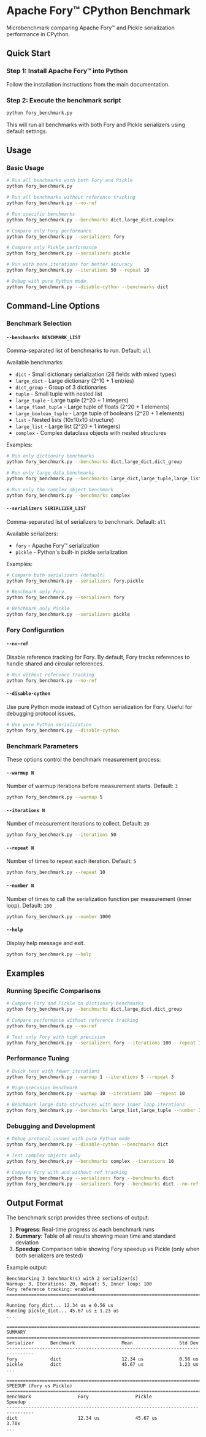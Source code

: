 # Apache Fory™ CPython Benchmark

Microbenchmark comparing Apache Fory™ and Pickle serialization performance in CPython.

## Quick Start

### Step 1: Install Apache Fory™ into Python

Follow the installation instructions from the main documentation.

### Step 2: Execute the benchmark script

```bash
python fory_benchmark.py
```

This will run all benchmarks with both Fory and Pickle serializers using default settings.

## Usage

### Basic Usage

```bash
# Run all benchmarks with both Fory and Pickle
python fory_benchmark.py

# Run all benchmarks without reference tracking
python fory_benchmark.py --no-ref

# Run specific benchmarks
python fory_benchmark.py --benchmarks dict,large_dict,complex

# Compare only Fory performance
python fory_benchmark.py --serializers fory

# Compare only Pickle performance
python fory_benchmark.py --serializers pickle

# Run with more iterations for better accuracy
python fory_benchmark.py --iterations 50 --repeat 10

# Debug with pure Python mode
python fory_benchmark.py --disable-cython --benchmarks dict
```

## Command-Line Options

### Benchmark Selection

#### `--benchmarks BENCHMARK_LIST`

Comma-separated list of benchmarks to run. Default: `all`

Available benchmarks:

- `dict` - Small dictionary serialization (28 fields with mixed types)
- `large_dict` - Large dictionary (2^10 + 1 entries)
- `dict_group` - Group of 3 dictionaries
- `tuple` - Small tuple with nested list
- `large_tuple` - Large tuple (2^20 + 1 integers)
- `large_float_tuple` - Large tuple of floats (2^20 + 1 elements)
- `large_boolean_tuple` - Large tuple of booleans (2^20 + 1 elements)
- `list` - Nested lists (10x10x10 structure)
- `large_list` - Large list (2^20 + 1 integers)
- `complex` - Complex dataclass objects with nested structures

Examples:

```bash
# Run only dictionary benchmarks
python fory_benchmark.py --benchmarks dict,large_dict,dict_group

# Run only large data benchmarks
python fory_benchmark.py --benchmarks large_dict,large_tuple,large_list

# Run only the complex object benchmark
python fory_benchmark.py --benchmarks complex
```

#### `--serializers SERIALIZER_LIST`

Comma-separated list of serializers to benchmark. Default: `all`

Available serializers:

- `fory` - Apache Fory™ serialization
- `pickle` - Python's built-in pickle serialization

Examples:

```bash
# Compare both serializers (default)
python fory_benchmark.py --serializers fory,pickle

# Benchmark only Fory
python fory_benchmark.py --serializers fory

# Benchmark only Pickle
python fory_benchmark.py --serializers pickle
```

### Fory Configuration

#### `--no-ref`

Disable reference tracking for Fory. By default, Fory tracks references to handle shared and circular references.

```bash
# Run without reference tracking
python fory_benchmark.py --no-ref
```

#### `--disable-cython`

Use pure Python mode instead of Cython serialization for Fory. Useful for debugging protocol issues.

```bash
# Use pure Python serialization
python fory_benchmark.py --disable-cython
```

### Benchmark Parameters

These options control the benchmark measurement process:

#### `--warmup N`

Number of warmup iterations before measurement starts. Default: `3`

```bash
python fory_benchmark.py --warmup 5
```

#### `--iterations N`

Number of measurement iterations to collect. Default: `20`

```bash
python fory_benchmark.py --iterations 50
```

#### `--repeat N`

Number of times to repeat each iteration. Default: `5`

```bash
python fory_benchmark.py --repeat 10
```

#### `--number N`

Number of times to call the serialization function per measurement (inner loop). Default: `100`

```bash
python fory_benchmark.py --number 1000
```

#### `--help`

Display help message and exit.

```bash
python fory_benchmark.py --help
```

## Examples

### Running Specific Comparisons

```bash
# Compare Fory and Pickle on dictionary benchmarks
python fory_benchmark.py --benchmarks dict,large_dict,dict_group

# Compare performance without reference tracking
python fory_benchmark.py --no-ref

# Test only Fory with high precision
python fory_benchmark.py --serializers fory --iterations 100 --repeat 10
```

### Performance Tuning

```bash
# Quick test with fewer iterations
python fory_benchmark.py --warmup 1 --iterations 5 --repeat 3

# High-precision benchmark
python fory_benchmark.py --warmup 10 --iterations 100 --repeat 10

# Benchmark large data structures with more inner loop iterations
python fory_benchmark.py --benchmarks large_list,large_tuple --number 1000
```

### Debugging and Development

```bash
# Debug protocol issues with pure Python mode
python fory_benchmark.py --disable-cython --benchmarks dict

# Test complex objects only
python fory_benchmark.py --benchmarks complex --iterations 10

# Compare Fory with and without ref tracking
python fory_benchmark.py --serializers fory --benchmarks dict
python fory_benchmark.py --serializers fory --benchmarks dict --no-ref
```

## Output Format

The benchmark script provides three sections of output:

1. **Progress**: Real-time progress as each benchmark runs
2. **Summary**: Table of all results showing mean time and standard deviation
3. **Speedup**: Comparison table showing Fory speedup vs Pickle (only when both serializers are tested)

Example output:

```
Benchmarking 3 benchmark(s) with 2 serializer(s)
Warmup: 3, Iterations: 20, Repeat: 5, Inner loop: 100
Fory reference tracking: enabled
================================================================================

Running fory_dict... 12.34 us ± 0.56 us
Running pickle_dict... 45.67 us ± 1.23 us
...

================================================================================
SUMMARY
================================================================================
Serializer      Benchmark                 Mean                 Std Dev
--------------------------------------------------------------------------------
fory            dict                      12.34 us             0.56 us
pickle          dict                      45.67 us             1.23 us
...

================================================================================
SPEEDUP (Fory vs Pickle)
================================================================================
Benchmark                 Fory                 Pickle               Speedup
--------------------------------------------------------------------------------
dict                      12.34 us             45.67 us             3.70x
...
```
